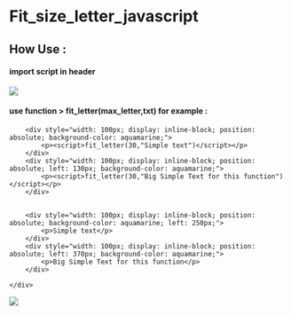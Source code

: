 # Fit_size_letter_javascript
<h2>How Use :</h2>
 <h4> import script in header</h4>
  <img src="https://user-images.githubusercontent.com/67876027/152672166-28dd04ee-8770-4282-beb8-201d69506b41.png">
  <h4>
  use function > fit_letter(max_letter,txt)
  for example :</h4>
  <div style="display: inline;">

        <div style="width: 100px; display: inline-block; position: absolute; background-color: aquamarine;">
            <p><script>fit_letter(30,"Simple text")</script></p>
        </div>
        <div style="width: 100px; display: inline-block; position: absolute; left: 130px; background-color: aquamarine;">
            <p><script>fit_letter(30,"Big Simple Text for this function")</script></p>
        </div>


        <div style="width: 100px; display: inline-block; position: absolute; background-color: aquamarine; left: 250px;">
            <p>Simple text</p>
        </div>
        <div style="width: 100px; display: inline-block; position: absolute; left: 370px; background-color: aquamarine;">
            <p>Big Simple Text for this function</p>
        </div>

    </div>

  <img src="https://user-images.githubusercontent.com/67876027/152672250-61a05034-9bac-4cc6-85dc-ed9500f151cf.png">
